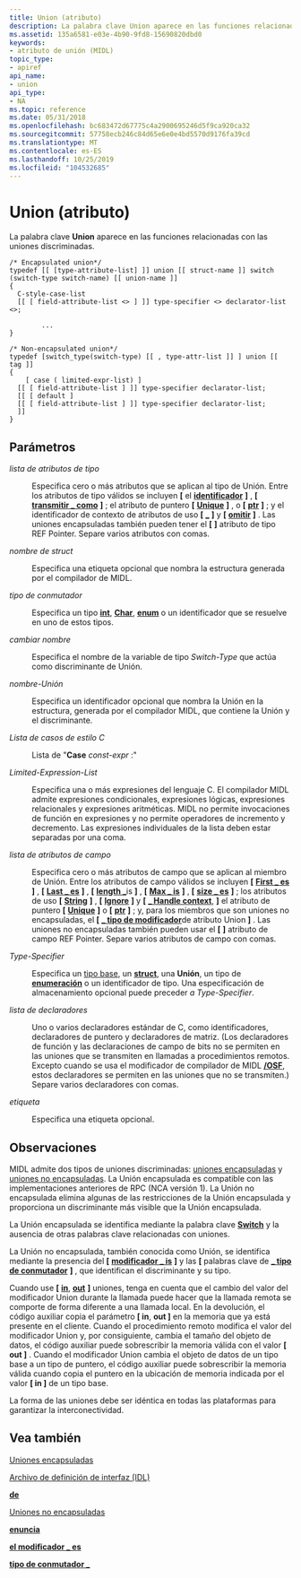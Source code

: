 ```yaml
---
title: Union (atributo)
description: La palabra clave Union aparece en las funciones relacionadas con las uniones discriminadas.
ms.assetid: 135a6581-e03e-4b90-9fd8-15690820dbd0
keywords:
- atributo de unión (MIDL)
topic_type:
- apiref
api_name:
- union
api_type:
- NA
ms.topic: reference
ms.date: 05/31/2018
ms.openlocfilehash: bc683472d67775c4a2900695246d5f9ca920ca32
ms.sourcegitcommit: 57758ecb246c84d65e6e0e4bd5570d9176fa39cd
ms.translationtype: MT
ms.contentlocale: es-ES
ms.lasthandoff: 10/25/2019
ms.locfileid: "104532685"
---
```

# <a name="union-attribute"></a>Union (atributo)

La palabra clave **Union** aparece en las funciones relacionadas con las uniones discriminadas.

``` syntax
/* Encapsulated union*/
typedef [[ [type-attribute-list] ]] union [[ struct-name ]] switch (switch-type switch-name) [[ union-name ]] 
{
  C-style-case-list 
  [[ [ field-attribute-list <> ] ]] type-specifier <> declarator-list <>;

        ...
}

/* Non-encapsulated union*/
typedef [switch_type(switch-type) [[ , type-attr-list ]] ] union [[ tag ]] 
{ 
    [ case ( limited-expr-list) ]
  [[ [ field-attribute-list ] ]] type-specifier declarator-list;
  [[ [ default ]
  [[ [ field-attribute-list ] ]] type-specifier declarator-list;
  ]]
}
```

## <a name="parameters"></a>Parámetros

<dl> <dt>

*lista de atributos de tipo* 
</dt> <dd>

Especifica cero o más atributos que se aplican al tipo de Unión. Entre los atributos de tipo válidos se incluyen **\[** el [**identificador**](handle.md) **\]** , **\[** [**transmitir \_ como**](transmit-as.md) **\]** ; el atributo de puntero **\[** [**Unique**](unique.md) **\]** , o **\[** [**ptr**](ptr.md) **\]** ; y el identificador de contexto de atributos de uso **\[** [**\_**](context-handle.md) **\]** y **\[** [**omitir**](ignore.md) **\]** . Las uniones encapsuladas también pueden tener el **\[** [](ref.md) **\]** atributo de tipo REF Pointer. Separe varios atributos con comas.

</dd> <dt>

*nombre de struct* 
</dt> <dd>

Especifica una etiqueta opcional que nombra la estructura generada por el compilador de MIDL.

</dd> <dt>

*tipo de conmutador* 
</dt> <dd>

Especifica un tipo [**int**](int.md), [**Char**](char-idl.md), [**enum**](enum.md) o un identificador que se resuelve en uno de estos tipos.

</dd> <dt>

*cambiar nombre* 
</dt> <dd>

Especifica el nombre de la variable de tipo *Switch-Type* que actúa como discriminante de Unión.

</dd> <dt>

*nombre-Unión* 
</dt> <dd>

Especifica un identificador opcional que nombra la Unión en la estructura, generada por el compilador MIDL, que contiene la Unión y el discriminante.

</dd> <dt>

*Lista de casos de estilo C* 
</dt> <dd>

Lista de "**Case** *const-expr* :"

</dd> <dt>

*Limited-Expression-List* 
</dt> <dd>

Especifica una o más expresiones del lenguaje C. El compilador MIDL admite expresiones condicionales, expresiones lógicas, expresiones relacionales y expresiones aritméticas. MIDL no permite invocaciones de función en expresiones y no permite operadores de incremento y decremento. Las expresiones individuales de la lista deben estar separadas por una coma.

</dd> <dt>

*lista de atributos de campo* 
</dt> <dd>

Especifica cero o más atributos de campo que se aplican al miembro de Unión. Entre los atributos de campo válidos se incluyen **\[** [**First \_ es**](first-is.md) **\]** , **\[** [**Last \_ es**](last-is.md) **\]** , **\[** [**length \_**](length-is.md)is **\]** , **\[** [**Max \_ is**](max-is.md) **\]** , **\[** [**size \_ es**](size-is.md) **\]** ; los atributos de uso **\[** [**String**](string.md) **\]** , **\[** [**Ignore**](ignore.md) **\]** y **\[** [**\_ Handle context**](context-handle.md), **\]** el atributo de puntero **\[** [**Unique**](unique.md) **\]** o **\[** [**ptr**](ptr.md) **\]** ; y, para los miembros que son uniones no encapsuladas, el **\[** [**\_ tipo de modificador**](switch-type.md)de atributo Union **\]** . Las uniones no encapsuladas también pueden usar el **\[** [](ref.md) **\]** atributo de campo REF Pointer. Separe varios atributos de campo con comas.

</dd> <dt>

*Type-Specifier* 
</dt> <dd>

Especifica un [tipo base](midl-base-types.md), un [**struct**](struct.md), una **Unión**, un tipo de [**enumeración**](enum.md) o un identificador de tipo. Una especificación de almacenamiento opcional puede preceder *a Type-Specifier*.

</dd> <dt>

*lista de declaradores* 
</dt> <dd>

Uno o varios declaradores estándar de C, como identificadores, declaradores de puntero y declaradores de matriz. (Los declaradores de función y las declaraciones de campo de bits no se permiten en las uniones que se transmiten en llamadas a procedimientos remotos. Excepto cuando se usa el modificador de compilador de MIDL [**/OSF**](-osf.md), estos declaradores se permiten en las uniones que no se transmiten.) Separe varios declaradores con comas.

</dd> <dt>

*etiqueta* 
</dt> <dd>

Especifica una etiqueta opcional.

</dd> </dl>

## <a name="remarks"></a>Observaciones

MIDL admite dos tipos de uniones discriminadas: [uniones encapsuladas](encapsulated-unions.md) y [uniones no encapsuladas](nonencapsulated-unions.md). La Unión encapsulada es compatible con las implementaciones anteriores de RPC (NCA versión 1). La Unión no encapsulada elimina algunas de las restricciones de la Unión encapsulada y proporciona un discriminante más visible que la Unión encapsulada.

La Unión encapsulada se identifica mediante la palabra clave [**Switch**](switch.md) y la ausencia de otras palabras clave relacionadas con uniones.

La Unión no encapsulada, también conocida como Unión, se identifica mediante la presencia del **\[** [**modificador \_ is**](switch-is.md) **\]** y las **\[** palabras clave de [**\_ tipo de conmutador**](switch-type.md) **\]** , que identifican el discriminante y su tipo.

Cuando use **\[** [**in**](in.md), [**out**](out-idl.md) **\]** uniones, tenga en cuenta que el cambio del valor del modificador Union durante la llamada puede hacer que la llamada remota se comporte de forma diferente a una llamada local. En la devolución, el código auxiliar copia el parámetro **\[ in**, **out \]** en la memoria que ya está presente en el cliente. Cuando el procedimiento remoto modifica el valor del modificador Union y, por consiguiente, cambia el tamaño del objeto de datos, el código auxiliar puede sobrescribir la memoria válida con el valor **\[ out \]** . Cuando el modificador Union cambia el objeto de datos de un tipo base a un tipo de puntero, el código auxiliar puede sobrescribir la memoria válida cuando copia el puntero en la ubicación de memoria indicada por el valor **\[ in \]** de un tipo base.

La forma de las uniones debe ser idéntica en todas las plataformas para garantizar la interconectividad.

## <a name="see-also"></a>Vea también

<dl> <dt>

[Uniones encapsuladas](encapsulated-unions.md)
</dt> <dt>

[Archivo de definición de interfaz (IDL)](interface-definition-idl-file.md)
</dt> <dt>

[**de**](in.md)
</dt> <dt>

[Uniones no encapsuladas](nonencapsulated-unions.md)
</dt> <dt>

[**enuncia**](out-idl.md)
</dt> <dt>

[**el modificador \_ es**](switch-is.md)
</dt> <dt>

[**tipo de conmutador \_**](switch-type.md)
</dt> </dl>

 

 




